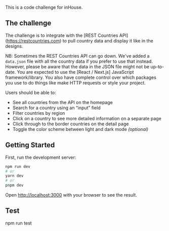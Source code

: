 This is a code challenge for inHouse. 

## The challenge
The challenge is to integrate with the [REST Countries API] (https://restcountries.com) to pull country data and display it like in the designs. 

NB: Sometimes the REST Countries API can go down. We've added a `data.json` file with all the country data if you prefer to use that instead. However, please be aware that the data in the JSON file might not be up-to-date.
You are expected to use the [React / Next.js] JavaScript framework/library. You also have complete control over which packages you use to do things like make HTTP requests or style your project.


Users should be able to:
- See all countries from the API on the homepage
- Search for a country using an “input” field
- Filter countries by region
- Click on a country to see more detailed information on a separate page
- Click through to the border countries on the detail page
- Toggle the color scheme between light and dark mode *(optional)*

## Getting Started

First, run the development server:

```bash
npm run dev
# or
yarn dev
# or
pnpm dev
```

Open [http://localhost:3000](http://localhost:3000) with your browser to see the result.

## Test
npm run test